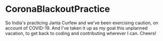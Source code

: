 # CoronaBlackoutPractice
So India's practicing Janta Curfew and we've been exercising caution, on account of COVID-19. And I've taken it up as my goal this unplanned vacation, to get back to coding and contributing wherever I can. Cheers!
